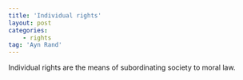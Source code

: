 ```yaml
---
title: 'Individual rights'
layout: post
categories:
    - rights
tag: 'Ayn Rand'
---
```


Individual rights are the means of subordinating society to moral law.